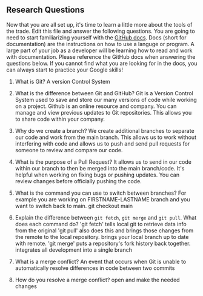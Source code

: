 ## Research Questions 

Now that you are all set up, it's time to learn a little more about the tools of the trade. Edit this file and answer the following questions. You are going to need to start familiarizing yourself with the [GitHub docs](https://docs.github.com/en). Docs (short for documentation) are the instructions on how to use a languge or program. A large part of your job as a developer will be learning how to read and work with documentation. Please reference the GitHub docs when answering the questions below. If you cannot find what you are looking for in the docs, you can always start to practice your Google skills!

1. What is Git? 
A version Control System

2. What is the difference between Git and GitHub?
Git is a Version Control System used to save and store our many versions of code while working on a project. Github is an online resource and company. You can manage and view previous updates to Git repositories. This allows you to share code within your company. 

3. Why do we create a branch? 
We create additional branches to separate our code and work from the main branch. This allows us to work without interfering with code and allows us to push and send pull requests for someone to review and compare our code. 

4. What is the purpose of a Pull Request?
It allows us to send in our code within our branch to then be merged into the main branch/code. It's helpful when working on fixing bugs or pushing updates. You can review changes before officially pushing the code. 

5. What is the command you can use to switch between branches? For example you are working on FIRSTNAME-LASTNAME branch and you want to switch back to main.
 git checkout main 

6. Explain the difference between `git fetch`, `git merge` and `git pull`. What does each command do?
'git fetch' tells local git to retrieve data info from the original 
'git pull' also does this and brings those changes from the remote to the local repository. brings your local branch up to date with remote.
'git merge' puts a repository's fork history back together. integrates all development into a single branch 

7. What is a merge conflict?
An event that occurs when Git is unable to automatically resolve differences in code between two commits

8. How do you resolve a merge conflict?
open and make the needed changes
